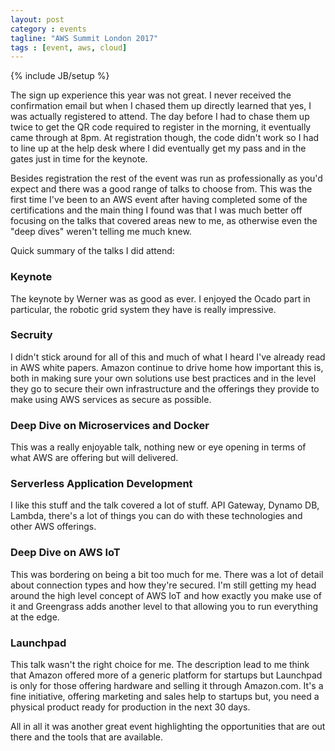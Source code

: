 ```yaml
---
layout: post
category : events
tagline: "AWS Summit London 2017"
tags : [event, aws, cloud]
---
```

{% include JB/setup %}

The sign up experience this year was not great. I never received the confirmation email but when I chased them up directly learned that yes, I was actually registered to attend. The day before I had to chase them up twice to get the QR code required to register in the morning, it eventually came through at 8pm. At registration though, the code didn't work so I had to line up at the help desk where I did eventually get my pass and in the gates just in time for the keynote.

Besides registration the rest of the event was run as professionally as you'd expect and there was a good range of talks to choose from. This was the first time I've been to an AWS event after having completed some of the certifications and the main thing I found was that I was much better off focusing on the talks that covered areas new to me, as otherwise even the "deep dives" weren't telling me much knew.

Quick summary of the talks I did attend:

### Keynote
The keynote by Werner was as good as ever. I enjoyed the Ocado part in particular, the robotic grid system they have is really impressive.

### Secruity
I didn't stick around for all of this and much of what I heard I've already read in AWS white papers. Amazon continue to drive home how important this is, both in making sure your own solutions use best practices and in the level they go to secure their own infrastructure and the offerings they provide to make using AWS services as secure as possible.

### Deep Dive on Microservices and Docker
This was a really enjoyable talk, nothing new or eye opening in terms of what AWS are offering but will delivered.

### Serverless Application Development
I like this stuff and the talk covered a lot of stuff. API Gateway, Dynamo DB, Lambda, there's a lot of things you can do with these technologies and other AWS offerings.

### Deep Dive on AWS IoT
This was bordering on being a bit too much for me. There was a lot of detail about connection types and how they're secured. I'm still getting my head around the high level concept of AWS IoT and how exactly you make use of it and Greengrass adds another level to that allowing you to run everything at the edge.

### Launchpad
This talk wasn't the right choice for me. The description lead to me think that Amazon offered more of a generic platform for startups but Launchpad is only for those offering hardware and selling it through Amazon.com.  It's a fine initiative, offering marketing and sales help to  startups but, you need a physical product ready for production in the next 30 days.

All in all it was another great event highlighting the opportunities that are out there and the tools that are available.
